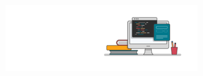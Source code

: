 <!--### Hi there!
# ⏰ ☕️ 💻 📚
<img src="https://github.com/x03r4/x03r4/blob/master/designer_tools.jpg">
-->

<img src="https://github.com/x03r4/x03r4/blob/master/banner1.png">

<!--
**x03r4/x03r4** is a ✨ _special_ ✨ repository because its `README.md` (this file) appears on your GitHub profile.

Here are some ideas to get you started:

- 🔭 I’m currently working on ...
- 🌱 I’m currently learning ...
- 👯 I’m looking to collaborate on ...
- 🤔 I’m looking for help with ...
- 💬 Ask me about ...
- 📫 How to reach me: ...
- 😄 Pronouns: ...
- ⚡ Fun fact: ...

😎👨🎅🏻🧉☕️🏹🏂🏋🚴🏆🎧🎸♟🚲🏕💻⌨️🖥📱⏰⌚️🕹💈📿📈📚📖❌♻️🆕🆓🇵🇱
-->
